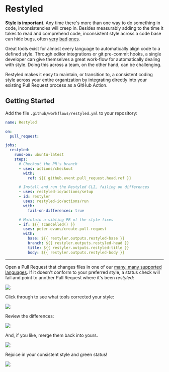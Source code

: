 # Restyled

**Style is important**. Any time there's more than one way to do something in
code, inconsistencies will creep in. Besides measurably adding to the time it
takes to read and comprehend code, inconsistent style across a code base can
hide bugs, often [very][bumblebee] [bad][steam] [ones][apple].

[bumblebee]: https://github.com/MrMEEE/bumblebee-Old-and-abbandoned/issues/123
[steam]: https://github.com/ValveSoftware/steam-for-linux/issues/3671"
[apple]: htps://nakedsecurity.sophos.com/2014/02/24/anatomy-of-a-goto-fail-apples-ssl-bug-explained-plus-an-unofficial-patch/

Great tools exist for almost every language to automatically align code to a
defined style. Through editor integrations or git pre-commit hooks, a single
developer can give themselves a great work-flow for automatically dealing with
style. Doing this across a team, on the other hand, can be challenging.

Restyled makes it easy to maintain, or transition to, a consistent coding style
across your entire organization by integrating directly into your existing Pull
Request process as a GitHub Action.

## Getting Started

Add the file `.github/workflows/restyled.yml` to your repository:

```yaml
name: Restyled

on:
  pull_request:

jobs:
  restyled:
    runs-on: ubuntu-latest
    steps:
      # Checkout the PR's branch
      - uses: actions/checkout
        with:
          ref: ${{ github.event.pull_request.head.ref }}

      # Install and run the Restyled CLI, failing on differences
      - uses: restyled-io/actions/setup
      - id: restyler
        uses: restyled-io/actions/run
        with:
          fail-on-differences: true

      # Maintain a sibling PR of the style fixes
      - if: ${{ !cancelled() }}
        uses: peter-evans/create-pull-request
        with:
          base: ${{ restyler.outputs.restyled-base }}
          branch: ${{ restyler.outputs.restyled-head }}
          title: ${{ restyler.outputs.restyled-title }}
          body: ${{ restyler.outputs.restyled-body }}
```

---

Open a Pull Request that changes files in one of our [many, many supported
languages][available-restylers]. If it doesn't conform to your preferred style,
a status check will fail and point to another Pull Request where it's been
_restyled_:

[available-restylers]: https://docs.restyled.io/available-restylers/

![](https://restyled.io/static/img/docs/differences-status.png)

Click through to see what tools corrected your style:

![](https://restyled.io/static/img/docs/minor-details.png)

Review the differences:

![](https://restyled.io/static/img/docs/minor-differences.png)

And, if you like, merge them back into yours.

![](https://restyled.io/static/img/docs/merge-button.png)

Rejoice in your consistent style and green status!

![](https://restyled.io/static/img/docs/minor-success.png)
